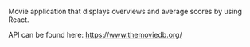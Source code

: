 Movie application that displays overviews and average scores by using React.

API can be found here: https://www.themoviedb.org/
